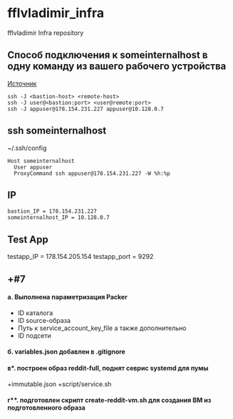 # fflvladimir_infra
fflvladimir Infra repository

## Cпособ подключения к someinternalhost в одну команду из вашего рабочего устройства

[Источник](https://www.redhat.com/sysadmin/ssh-proxy-bastion-proxyjump)

```
ssh -J <bastion-host> <remote-host>
ssh -J user@<bastion:port> <user@remote:port>
ssh -J appuser@178.154.231.227 appuser@10.128.0.7
```

## ssh someinternalhost

~/.ssh/config
```
Host someinternalhost
  User appuser
  ProxyCommand ssh appuser@178.154.231.227 -W %h:%p
```

## IP
```
bastion_IP = 178.154.231.227
someinternalhost_IP = 10.128.0.7
```

## Test App
testapp_IP = 178.154.205.154
testapp_port = 9292

## +#7
#### а. Выполнена параметризация Packer
+ ID каталога
+ ID source-образа
+ Путь к service_account_key_file
а также дополнительно
+ ID подсети

#### б. variables.json добавлен в .gitignore
#### в*. построен образ reddit-full, поднят севрис systemd для пумы
+immutable.json
+script/service.sh
#### г**. подготовлен скрипт create-reddit-vm.sh для создания ВМ из подготовленного образа
